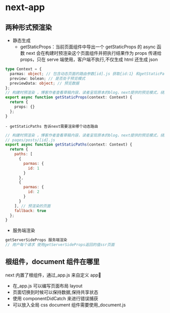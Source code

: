 # next-app

## 两种形式预渲染

- 静态生成
  - getStaticProps：当前页面组件中导出一个 getStaticProps 的 async 函数 next 会在构建时预渲染这个页面组件并把执行结果作为 props 传递给 props，只在 serve 端使用，客户端不执行,不仅生成 html 还生成 json

```ts
type Context = {
  parmas: object; // 包含动态页面的路由参数[id].js 获取{id:1} 和getStaticPath配合使用
  preview: bolean; // 是否处于预览模式
  previewData: object; // 预览数据
};
// 构建时预渲染 ，博客作者查看草稿内容，读者呈现原本的blog，next提供的预览模式，绕过静态生成
export async function getStaticProps(context: Context) {
  return {
    props: {}
  };
}
```

    - getStaticPaths 告诉next需要渲染哪个动态路由

```js
// 构建时预渲染 ，博客作者查看草稿内容，读者呈现原本的blog，next提供的预览模式，绕过静态生成
// pages/posts/[id].js
export async function getStaticPaths(context: Context) {
  return {
    paths: [
      {
        parmas: {
          id: 1
        }
      },
      {
        parmas: {
          id: 2
        }
      }
    ], // 预渲染的页面
    fallback: true
  };
}
```

- 服务端渲染

```js
getServerSideProps 服务端渲染
// 用户每个请求 使用getServerSideProps返回的值ssr页面

```

## 根组件，document 组件在哪里

next 内置了根组件，通过\_app.js 来自定义 app🌈

- 在\_app.js 可以编写页面布局 layout
- 页面切换到时候可以保持数据,保持共享状态
- 使用 componentDidCatch 来进行错误捕获
- 可以放入全局 css
  document 组件需要使用\_document.js
